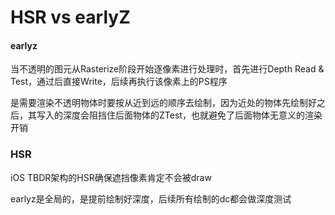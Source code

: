 # HSR vs earlyZ



#### earlyz

当不透明的图元从Rasterize阶段开始逐像素进行处理时，首先进行Depth Read & Test，通过后直接Write，后续再执行该像素上的PS程序

是需要渲染不透明物体时要按从近到远的顺序去绘制，因为近处的物体先绘制好之后，其写入的深度会阻挡住后面物体的ZTest，也就避免了后面物体无意义的渲染开销

### HSR

iOS TBDR架构的HSR确保遮挡像素肯定不会被draw

earlyz是全局的，是提前绘制好深度，后续所有绘制的dc都会做深度测试

